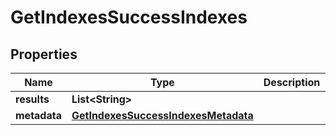 
# GetIndexesSuccessIndexes

## Properties
Name | Type | Description | Notes
------------ | ------------- | ------------- | -------------
**results** | **List&lt;String&gt;** |  | 
**metadata** | [**GetIndexesSuccessIndexesMetadata**](GetIndexesSuccessIndexesMetadata.md) |  | 



